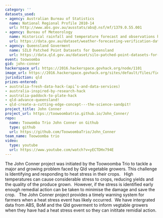 ```yaml
---
category: ''
datasets_used:
- agency: Australian Bureau of Statistics
  name: National Regional Profile 2010-14
  url: http://www.abs.gov.au/ausstats/abs@.nsf/mf/1379.0.55.001
- agency: Bureau of Meteorology
  name: Historical rainfall and temperature forecast and observations hourly data - Weather forecasting verification data (2015-05 to 2016-04)
  url: https://data.gov.au/dataset/weather-forecasting-verification-data-2015-05-to-2016-04
- agency: Queensland Goverment
  name: SILO Patched Point Datasets for Queensland
  url: https://data.qld.gov.au/dataset/silo-patched-point-datasets-for-queensland
event: toowoomba
gid: john-conner
hackerspace_url: https://2016.hackerspace.govhack.org/node/1101
image_url: https://2016.hackerspace.govhack.org/sites/default/files/field/image/14733310007_edb84e2b13_b.jpg
jurisdiction: qld
prizes-entered:
- australia-fresh-data-hack-(api’s-and-data-services)
- australia-inspired-by-research-hack
- australia-paddock-to-plate-hack
- qld-advance-queensland!
- qld-create-a-cutting-edge-concept---the-science-sandpit!
project_title: John Conner
project_url: https://toowoombatrio.github.io/John_Conner/
repo:
  name: Toowomba Trio John Conner on Github
  type: github
  url: https://github.com/ToowoombaTrio/John_Conner
team_name: Toowoomba trio
video:
  type: youtube
  url: https://www.youtube.com/watch?v=yECTDHx794E
---
```


The John Conner project was initiated by the Toowoomba Trio to tackle a major and growing problem faced by Qld vegetable growers. This challenge is Identifying and responding to heat stress in their crops.   High temperatures can cause considerable stress to crops, reducing yields and the quality of the produce grown.  However, if the stress is identified early enough remedial action can be taken to minimise the damage and save the crop.   The John Conner project provides a timely warning system for farmers when a heat stress event has likely occurred.  We have intergrated data from ABS, BoM and the Qld goverment to inform vegtable growers when they have had a heat stress event so they can inititate remidial action.